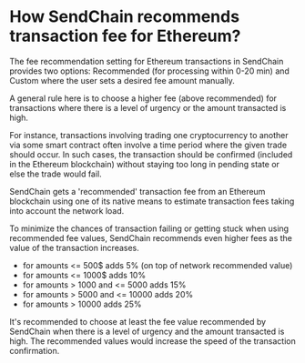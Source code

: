 # How SendChain recommends transaction fee for Ethereum?

The fee recommendation setting for Ethereum transactions in SendChain provides two options: Recommended (for processing within 0-20 min) and Custom where the user sets a desired fee amount manually.

A general rule here is to choose a higher fee (above recommended) for transactions where there is a level of urgency or the amount transacted is high.

For instance, transactions involving trading one cryptocurrency to another via some smart contract often involve a time period where the given trade should occur. In such cases, the transaction should be confirmed (included in the Ethereum blockchain) without staying too long in pending state or else the trade would fail.

SendChain gets a 'recommended' transaction fee from an Ethereum blockchain using one of its native means to estimate transaction fees taking into account the network load.

To minimize the chances of transaction failing or getting stuck when using recommended fee values, SendChain recommends even higher fees as the value of the transaction increases.

- for amounts <= 500$ adds 5% (on top of network recommended value)
- for amounts <= 1000$ adds 10%
- for amounts > 1000 and <= 5000 adds 15%
- for amounts > 5000 and <= 10000 adds 20%
- for amounts > 10000 adds 25%

It's recommended to choose at least the fee value recommended by SendChain when there is a level of urgency and the amount transacted is high. The recommended values would increase the speed of the transaction confirmation.

